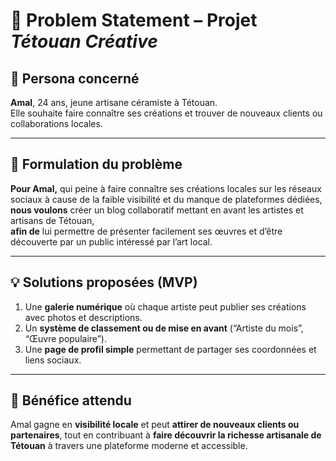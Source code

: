 # 💬 Problem Statement – Projet *Tétouan Créative*

## 👤 Persona concerné
**Amal**, 24 ans, jeune artisane céramiste à Tétouan.  
Elle souhaite faire connaître ses créations et trouver de nouveaux clients ou collaborations locales.

---

## 🧠 Formulation du problème
**Pour Amal,** qui peine à faire connaître ses créations locales sur les réseaux sociaux à cause de la faible visibilité et du manque de plateformes dédiées,  
**nous voulons** créer un blog collaboratif mettant en avant les artistes et artisans de Tétouan,  
**afin de** lui permettre de présenter facilement ses œuvres et d’être découverte par un public intéressé par l’art local.

---

## 💡 Solutions proposées (MVP)
1. Une **galerie numérique** où chaque artiste peut publier ses créations avec photos et descriptions.  
2. Un **système de classement ou de mise en avant** (“Artiste du mois”, “Œuvre populaire”).  
3. Une **page de profil simple** permettant de partager ses coordonnées et liens sociaux.  

---

## 🎯 Bénéfice attendu
Amal gagne en **visibilité locale** et peut **attirer de nouveaux clients ou partenaires**, tout en contribuant à **faire découvrir la richesse artisanale de Tétouan** à travers une plateforme moderne et accessible.

